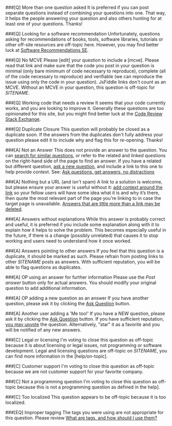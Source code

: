 ###[Q] More than one question asked
It is preferred if you can post separate questions instead of combining your questions into one. That way, it helps the people answering your question and also others hunting for at least one of your questions. Thanks!

###[Q] Looking for a software recommendation
Unfortunately, questions asking for recommendations of books, tools, software libraries, tutorials or other off-site resources are off-topic here. However, you may find better luck at [Software Recommendations SE](https://softwarerecs.stackexchange.com/).

###[Q] No MCVE
Please [edit] your question to include a [mcve]. Please read that link and make sure that the code you post in your question is minimal (only bare minimum of code necessary to reproduce), complete (all of the code necessary to reproduce) and verifiable (we can reproduce the issue using only the code in your question). JsFiddle links don't count as an MCVE. Without an MCVE in your question, this question is off-topic for $SITENAME$.

###[Q] Working code that needs a review
It seems that your code currently works, and you are looking to improve it. Generally these questions are too opinionated for this site, but you might find better luck at the [Code Review Stack Exchange](https://codereview.stackexchange.com/).

###[Q] Duplicate Closure
This question will probably be closed as a duplicate soon. If the answers from the duplicates don't fully address your question please edit it to include why and flag this for re-opening. Thanks!

###[A] Not an Answer
This does not provide an answer to the question. You can [search for similar questions](https://stackoverflow.com/search), or refer to the related and linked questions on the right-hand side of the page to find an answer. If you have a related but different question, [ask a new question](https://stackoverflow.com/questions/ask), and include a link to this one to help provide context. See: [Ask questions, get answers, no distractions](https://stackoverflow.com/tour)

###[A] Nothing but a URL (and isn't spam)
A link to a solution is welcome, but please ensure your answer is useful without it: [add context around the link](https://meta.stackexchange.com/questions/8231/are-answers-that-just-contain-links-elsewhere-really-good-answers/8259#8259) so your fellow users will have some idea what it is and why it’s there, then quote the most relevant part of the page you're linking to in case the target page is unavailable. [Answers that are little more than a link may be deleted](https://stackoverflow.com/help/deleted-answers).

###[A] Answers without explanations
While this answer is probably correct and useful, it is preferred if you include some explanation along with it to explain how it helps to solve the problem. This becomes especially useful in the future, if there is a change (possibly unrelated) that causes it to stop working and users need to understand how it once worked.

###[A] Answers pointing to other answers
If you feel that this question is a duplicate, it should be marked as such. Please refrain from posting links to other $SITENAME$ posts as answers. With sufficient reputation, you will be able to flag questions as duplicates.

###[A] OP using an answer for further information
Please use the *Post answer* button only for actual answers. You should modify your original question to add additional information.

###[A] OP adding a new question as an answer
If you have another question, please ask it by clicking the [Ask Question](//$SITEURL$/questions/ask) button.

###[A] Another user adding a 'Me too!'
If you have a NEW question, please ask it by clicking the [Ask Question](//$SITEURL$/questions/ask) button. If you have sufficient reputation, [you may upvote](//$SITEURL$/privileges/vote-up) the question. Alternatively, "star" it as a favorite and you will be notified of any new answers.

###[C] Legal or licensing
I'm voting to close this question as off-topic because it is about licensing or legal issues, not programming or software development. Legal and licensing questions are off-topic on $SITENAME$, you can find more information in the [help/on-topic].

###[C] Customer support
I'm voting to close this question as off-topic because we are not customer support for your favorite company.

###[C] Not a programming question
I'm voting to close this question as off-topic because this is not a programming question as defined in the help].

###[C] Too localized
This question appears to be off-topic because it is too localized.

###[EQ] Improper tagging
The tags you were using are not appropriate for this question. Please review [What are tags, and how should I use them?](//$SITEURL$/help/tagging)

